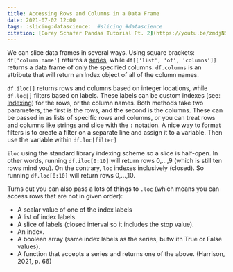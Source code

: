 ```yaml
---
title: Accessing Rows and Columns in a Data Frame
date: 2021-07-02 12:00
tags: :slicing:datascience:  #slicing #datascience
citation: [Corey Schafer Pandas Tutorial Pt. 2](https://youtu.be/zmdjNSmRXF4); [Kaggle Pandas tutorial](https://www.kaggle.com/russellhelmstedter/exercise-indexing-selecting-assigning/edit); (Harrison, 2021)
---
```

We can slice data frames in several ways. Using square brackets: `df['column name']` returns a [series](202107021207.md), while `df[['list', 'of', 'columns']]` returns a data frame of only the specified columns. `df.columns` is an attribute that will return an Index object of all of the column names.

`df.iloc[]` returns rows and columns based on integer locations, while `df.loc[]` filters based on labels. These labels can be custom indexes (see: [Indexing](202107021325.md)) for the rows, or the column names. Both methods take two parameters, the first is the rows, and the second is the columns. These can be passed in as lists of specific rows and columns, or you can treat rows and columns like strings and slice with the `:` notation. A nice way to format filters is to create a filter on a separate line and assign it to a variable. Then use the variable within `df.loc[filter]`

`iloc` using the standard library indexing scheme so a slice is half-open. In other words, running `df.iloc[0:10]` will return rows 0,...,9 (which is still ten rows mind you). On the contrary, `loc` indexes inclusively (closed). So running `df.loc[0:10]` will return rows 0,...,10.

Turns out you can also pass a lots of things to `.loc` (which means you can access rows that are not in given order):

+ A scalar value of one of the index labels
+ A list of index labels.
+ A slice of labels (closed interval so it includes the stop value).
+ An index.
+ A boolean array (same index labels as the series, butw ith True or False values).
+ A function that accepts a series and returns one of the above. (Harrison, 2021, p. 66)
